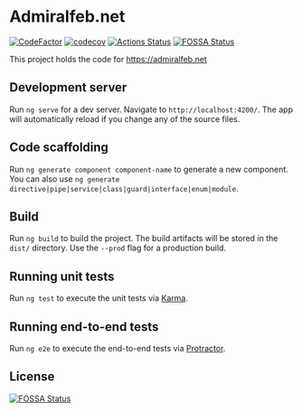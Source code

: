 # Admiralfeb.net

[![CodeFactor](https://www.codefactor.io/repository/github/admiralfeb/admiralfeb.net/badge)](https://www.codefactor.io/repository/github/admiralfeb/admiralfeb.net)
[![codecov](https://codecov.io/gh/Admiralfeb/admiralfeb.net/branch/develop/graph/badge.svg)](https://codecov.io/gh/Admiralfeb/admiralfeb.net)
[![Actions Status](https://github.com/Admiralfeb/admiralfeb.net/workflows/Test%20and%20Build/badge.svg)](https://github.com/Admiralfeb/admiralfeb.net/actions)
[![FOSSA Status](https://app.fossa.io/api/projects/git%2Bgithub.com%2FAdmiralfeb%2Fadmiralfeb.net.svg?type=shield)](https://app.fossa.io/projects/git%2Bgithub.com%2FAdmiralfeb%2Fadmiralfeb.net?ref=badge_shield)

This project holds the code for https://admiralfeb.net

## Development server

Run `ng serve` for a dev server. Navigate to `http://localhost:4200/`. The app will automatically reload if you change any of the source files.

## Code scaffolding

Run `ng generate component component-name` to generate a new component. You can also use `ng generate directive|pipe|service|class|guard|interface|enum|module`.

## Build

Run `ng build` to build the project. The build artifacts will be stored in the `dist/` directory. Use the `--prod` flag for a production build.

## Running unit tests

Run `ng test` to execute the unit tests via [Karma](https://karma-runner.github.io).

## Running end-to-end tests

Run `ng e2e` to execute the end-to-end tests via [Protractor](http://www.protractortest.org/).


## License
[![FOSSA Status](https://app.fossa.io/api/projects/git%2Bgithub.com%2FAdmiralfeb%2Fadmiralfeb.net.svg?type=large)](https://app.fossa.io/projects/git%2Bgithub.com%2FAdmiralfeb%2Fadmiralfeb.net?ref=badge_large)